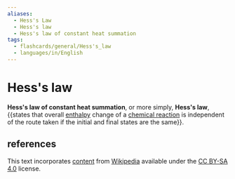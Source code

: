```yaml
---
aliases:
  - Hess's Law
  - Hess's law
  - Hess's law of constant heat summation
tags:
  - flashcards/general/Hess's_law
  - languages/in/English
---
```


# Hess's law

__Hess's law of constant heat summation__, or more simply, __Hess's law__, {{states that overall [enthalpy](enthalpy.md) change of a [chemical reaction](chemical%20reaction.md) is independent of the route taken if the initial and final states are the same}}. <!--SR:!2025-07-02,612,310-->

## references

This text incorporates [content](https://en.wikipedia.org/wiki/Hess's_law) from [Wikipedia](Wikipedia.md) available under the [CC BY-SA 4.0](https://creativecommons.org/licenses/by-sa/4.0/) license.
